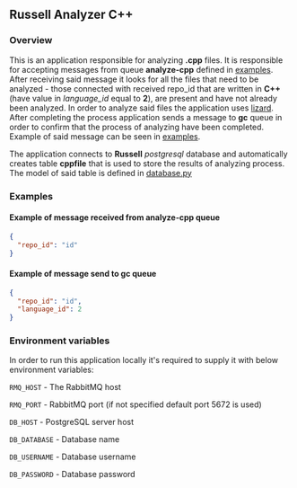 ## Russell Analyzer C++
### Overview
This is an application responsible for analyzing <b>.cpp</b> files. 
It is responsible for accepting messages from queue <b>analyze-cpp</b> defined in [examples](#examples).
After receiving said message it looks for all the files that need to be analyzed - 
those connected with received repo_id that are written in <b>C++</b> 
(have value in <i>language_id</i> equal to <b>2</b>), are present and have not already been analyzed.
In order to analyze said files the application uses [lizard](https://pypi.org/project/lizard/). 
After completing the process application sends a message to <b>gc</b> queue in order to confirm that the process of 
analyzing have been completed. Example of said message can be seen in [examples](#examples).

The application connects to <b>Russell</b> <i>postgresql</i> database and automatically creates table <b>cppfile</b> that
is used to store the results of analyzing process. The model of said table is defined in [database.py](frege-analyzer-cpp/database.py)

### Examples
#### Example of message received from analyze-cpp queue
```json
{ 
  "repo_id": "id" 
} 
```

#### Example of message send to gc queue
```json
{ 
  "repo_id": "id", 
  "language_id": 2 
} 
```

### Environment variables
In order to run this application locally it's required to supply it with below environment variables:

`RMQ_HOST` - The RabbitMQ host

`RMQ_PORT` - RabbitMQ port (if not specified default port 5672 is used)

`DB_HOST` - PostgreSQL server host

`DB_DATABASE` - Database name

`DB_USERNAME` - Database username

`DB_PASSWORD` - Database password
